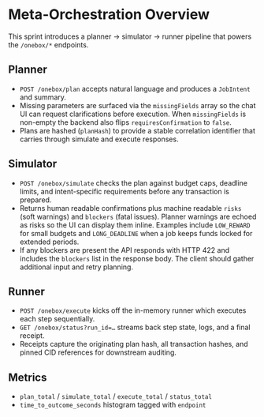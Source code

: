 # Meta-Orchestration Overview

This sprint introduces a planner → simulator → runner pipeline that powers the `/onebox/*` endpoints.

## Planner

* `POST /onebox/plan` accepts natural language and produces a `JobIntent` and summary.
* Missing parameters are surfaced via the `missingFields` array so the chat UI can request clarifications before execution. When `missingFields` is non-empty the backend also flips `requiresConfirmation` to `false`.
* Plans are hashed (`planHash`) to provide a stable correlation identifier that carries through simulate and execute responses.

## Simulator

* `POST /onebox/simulate` checks the plan against budget caps, deadline limits, and intent-specific requirements before any transaction is prepared.
* Returns human readable confirmations plus machine readable `risks` (soft warnings) and `blockers` (fatal issues). Planner warnings are echoed as risks so the UI can display them inline. Examples include `LOW_REWARD` for small budgets and `LONG_DEADLINE` when a job keeps funds locked for extended periods.
* If any blockers are present the API responds with HTTP 422 and includes the `blockers` list in the response body. The client should gather additional input and retry planning.

## Runner

* `POST /onebox/execute` kicks off the in-memory runner which executes each step sequentially.
* `GET /onebox/status?run_id=…` streams back step state, logs, and a final receipt.
* Receipts capture the originating plan hash, all transaction hashes, and pinned CID references for downstream auditing.

## Metrics

* `plan_total` / `simulate_total` / `execute_total` / `status_total`
* `time_to_outcome_seconds` histogram tagged with `endpoint`

